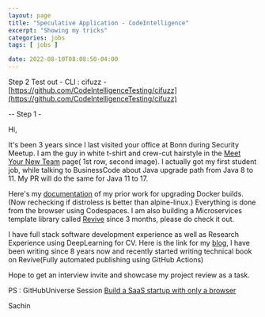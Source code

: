 ```yaml
---
layout: page
title: "Speculative Application - CodeIntelligence"
excerpt: "Showing my tricks"
categories: jobs
tags: [ jobs ]

date: 2022-08-10T08:08:50-04:00
---
```



Step 2 
Test out - CLI : cifuzz - [https://github.com/CodeIntelligenceTesting/cifuzz](https://github.com/CodeIntelligenceTesting/cifuzz) 

--
Step 1 - 

Hi, 

It's been 3 years since I last visited your office at Bonn during Security Meetup. 
I am the guy in white t-shirt and crew-cut hairstyle in the [Meet Your New Team](https://7466322.fs1.hubspotusercontent-na1.net/hub/7466322/hubfs/Founder%20+%20Team/Employer%20Branding/Employer%20Branding_400px_Square_png/9.png?width=575&name=9.png) 
page( 1st row, second image). I actually got my first student job, while talking to BusinessCode about Java upgrade 
path from Java 8 to 11.  My PR will do 
the same for Java 11 to 17.


Here's my [documentation](https://slabstech.com/docker/) of my prior work for upgrading Docker builds. (Now rechecking if distroless is better than alpine-linux.)
Everything is done from the browser using Codespaces. 
I am also building a Microservices template library called [Revive](https://github.com/slabstech/revive) since 3 months,
please do check it out. 

I have full stack software development experience as well as Research Experience using DeepLearning for CV. Here is the 
link for my [blog](https://gaganyatri.com), I have been writing since 8 years now and recently started writing
technical book on Revive(Fully automated publishing using GitHub Actions)

Hope to get an interview invite and showcase my project review as a task.

PS : GitHubUniverse Session [Build a SaaS startup with only a browser](https://gaganyatri.com/opensource/building-hpc-saas-startup-from-browser/)

Sachin


